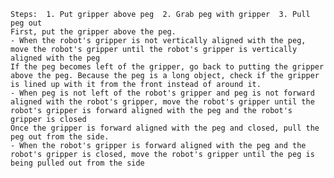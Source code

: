 
    Steps:  1. Put gripper above peg  2. Grab peg with gripper  3. Pull peg out 
    First, put the gripper above the peg.
    - When the robot's gripper is not vertically aligned with the peg, move the robot's gripper until the robot's gripper is vertically aligned with the peg
    If the peg becomes left of the gripper, go back to putting the gripper above the peg. Because the peg is a long object, check if the gripper is lined up with it from the front instead of around it.
    - When peg is not left of the robot's gripper and peg is not forward aligned with the robot's gripper, move the robot's gripper until the robot's gripper is forward aligned with the peg and the robot's gripper is closed
    Once the gripper is forward aligned with the peg and closed, pull the peg out from the side.
    - When the robot's gripper is forward aligned with the peg and the robot's gripper is closed, move the robot's gripper until the peg is being pulled out from the side